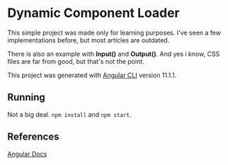 # Dynamic Component Loader

This simple project was made only for learning purposes.
I've seen a few implementations before, but most articles are outdated.

There is also an example with **Input()** and **Output()**. 
And yes i know, CSS files are far from good, but that's not the point.

This project was generated with [Angular CLI](https://github.com/angular/angular-cli) version 11.1.1.

## Running
Not a big deal. ```npm install``` and ```npm start```.

## References
[Angular Docs](https://angular.io/guide/dynamic-component-loader)